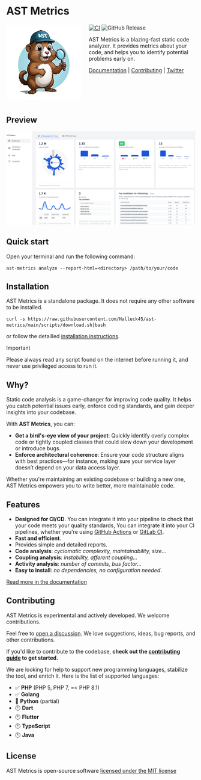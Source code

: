 # AST Metrics 

<img src="https://raw.githubusercontent.com/Halleck45/ast-metrics/main/docs/logo-ast-metrics-right.jpg" height="200px" alt="PhpMetrics" align="left" style="margin-right:20px"/>

[![CI](https://github.com/Halleck45/ast-metrics/actions/workflows/test.yml/badge.svg)](https://github.com/Halleck45/ast-metrics/actions/workflows/test.yml)
![GitHub Release](https://img.shields.io/github/v/release/Halleck45/ast-metrics)


AST Metrics is a blazing-fast static code analyzer. It provides metrics about your code, and helps you to identify potential problems early on. 

[Documentation](https://halleck45.github.io/ast-metrics/) | [Contributing](.github/CONTRIBUTING.md) | [Twitter](https://twitter.com/Halleck45)

<br/><br/>
<br/><br/>

## Preview

![HTML report](./docs/preview-html-report.png)

## Quick start

Open your terminal and run the following command:

```console
ast-metrics analyze --report-html=<directory> /path/to/your/code
```

## Installation

AST Metrics is a standalone package. It does not require any other software to be installed.

```console
curl -s https://raw.githubusercontent.com/Halleck45/ast-metrics/main/scripts/download.sh|bash
```

or follow the detailled [installation instructions](https://halleck45.github.io/ast-metrics/getting-started/install/).

> [!IMPORTANT]
> Please always read any script found on the internet before running it, and never use privileged access to run it.

## Why?

Static code analysis is a game-changer for improving code quality. It helps you catch potential issues early, enforce coding standards, and gain deeper insights into your codebase.

With **AST Metrics**, you can:

- **Get a bird's-eye view of your project**: Quickly identify overly complex code or tightly coupled classes that could slow down your development or introduce bugs.  
- **Enforce architectural coherence**: Ensure your code structure aligns with best practices—for instance, making sure your service layer doesn’t depend on your data access layer.

Whether you're maintaining an existing codebase or building a new one, AST Metrics empowers you to write better, more maintainable code.

## Features

+ **Designed for CI/CD**. You can integrate it into your pipeline to check that your code meets your quality standards, You can integrate it into your CI pipelines, whether you're using [GitHub Actions](https://halleck45.github.io/ast-metrics/ci/github-actions/) or [GitLab CI](https://halleck45.github.io/ast-metrics/ci/gitlab-ci/).
+ **Fast and efficient**.
+ Provides simple and detailed reports.
+ **Code analysis**: *cyclomatic complexity, maintainability, size...*
+ **Coupling analysis**: *instability, afferent coupling...*
+ **Activity analysis**: *number of commits, bus factor...*
+ **Easy to install**: *no dependencies, no configuration needed*.

[Read more in the documentation](https://halleck45.github.io/ast-metrics/)

## Contributing

AST Metrics is experimental and actively developed. We welcome contributions.

Feel free to [open a discussion](https://github.com/Halleck45/ast-metrics/discussions). We love suggestions, ideas, bug reports, and other contributions.

If you'd like to contribute to the codebase, **check out the [contributing guide](.github/CONTRIBUTING.md) to get started.**

We are looking for help to support new programming languages, stabilize the tool, and enrich it. Here is the list of supported languages:

+ ✅ **PHP** (PHP 5, PHP 7, =< PHP 8.1)
+ ✅ **Golang**
+ 👷 **Python** (partial)
+ 🕛 **Dart**
+ 🕛 **Flutter**
+ 🕛 **TypeScript**
+ 🕛 **Java**

## License

AST Metrics is open-source software [licensed under the MIT license](LICENSE)
